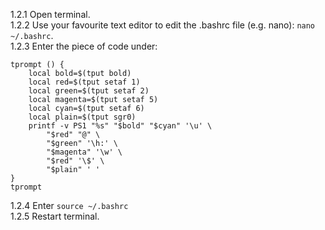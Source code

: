 1.2.1 Open terminal. <br />
1.2.2 Use your favourite text editor to edit the .bashrc file (e.g. nano): `nano ~/.bashrc`. <br />
1.2.3 Enter the piece of code under:<br />
```
tprompt () {
    local bold=$(tput bold)
    local red=$(tput setaf 1)
    local green=$(tput setaf 2)
    local magenta=$(tput setaf 5)
    local cyan=$(tput setaf 6)
    local plain=$(tput sgr0)
    printf -v PS1 "%s" "$bold" "$cyan" '\u' \
        "$red" "@" \
        "$green" '\h:' \
        "$magenta" '\w' \
        "$red" '\$' \
        "$plain" ' '
}
tprompt
``` 
1.2.4 Enter `source ~/.bashrc` <br />
1.2.5 Restart terminal.

